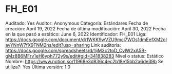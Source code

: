 # FH_E01

Auditado: Yes
Auditor: Anonymous
Categoría: Estándares
Fecha de creación: April 19, 2022
Fecha de última modificación: April 30, 2022
Fecha en la que pasó a estático: June 6, 2022
Identificador: FH_E01
Liga: https://docs.google.com/document/d/1WKK9wVZU9mcl7WOs1dmEefXM2oIavYNnW7fX9FNM2hs/edit?usp=sharing
Link auditoría: https://docs.google.com/spreadsheets/d/1ijM3c2toD_CvIW2xA5B-gMz8B6MFrv1eH6yph772y9s/edit#gid=341838283
Nivel o status: Estático
Nombre: https://www.notion.so/11968e3d836c4ec2b18e15bb2a6de39b 
Se utiliza?: Yes
Última versión: 1.0